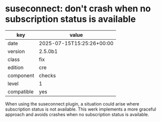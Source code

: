 [//]: # (werk v2)
# suseconnect: don't crash when no subscription status is available

key        | value
---------- | ---
date       | 2025-07-15T15:25:26+00:00
version    | 2.5.0b1
class      | fix
edition    | cre
component  | checks
level      | 1
compatible | yes

When using the suseconnect plugin, a situation could arise where subscription status is not available.
This werk implements a more graceful approach and avoids crashes when no subscription status is available.

